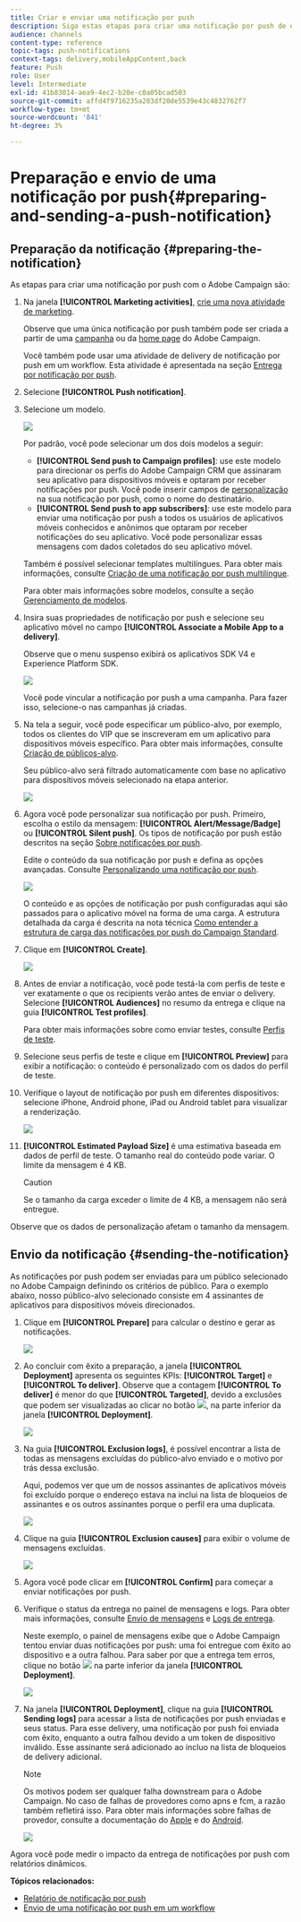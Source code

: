 ```yaml
---
title: Criar e enviar uma notificação por push
description: Siga estas etapas para criar uma notificação por push de envio único no Adobe Campaign.
audience: channels
content-type: reference
topic-tags: push-notifications
context-tags: delivery,mobileAppContent,back
feature: Push
role: User
level: Intermediate
exl-id: 41b83014-aea9-4ec2-b20e-c0a05bcad503
source-git-commit: affd4f9716235a283df20de5539e43c4832762f7
workflow-type: tm+mt
source-wordcount: '841'
ht-degree: 3%

---
```


# Preparação e envio de uma notificação por push{#preparing-and-sending-a-push-notification}

## Preparação da notificação {#preparing-the-notification}

As etapas para criar uma notificação por push com o Adobe Campaign são:

1. Na janela **[!UICONTROL Marketing activities]**, [crie uma nova atividade de marketing](../../start/using/marketing-activities.md#creating-a-marketing-activity).

   Observe que uma única notificação por push também pode ser criada a partir de uma [campanha](../../start/using/marketing-activities.md#creating-a-marketing-activity) ou da [home page](../../start/using/interface-description.md#home-page) do Adobe Campaign.

   Você também pode usar uma atividade de delivery de notificação por push em um workflow. Esta atividade é apresentada na seção [Entrega por notificação por push](../../automating/using/push-notification-delivery.md).

1. Selecione **[!UICONTROL Push notification]**.
1. Selecione um modelo.

   ![](assets/push_notif_type.png)

   Por padrão, você pode selecionar um dos dois modelos a seguir:

   * **[!UICONTROL Send push to Campaign profiles]**: use este modelo para direcionar os perfis do Adobe Campaign CRM que assinaram seu aplicativo para dispositivos móveis e optaram por receber notificações por push. Você pode inserir campos de [personalização](../../designing/using/personalization.md#inserting-a-personalization-field) na sua notificação por push, como o nome do destinatário.
   * **[!UICONTROL Send push to app subscribers]**: use este modelo para enviar uma notificação por push a todos os usuários de aplicativos móveis conhecidos e anônimos que optaram por receber notificações do seu aplicativo. Você pode personalizar essas mensagens com dados coletados do seu aplicativo móvel.

   Também é possível selecionar templates multilíngues. Para obter mais informações, consulte [Criação de uma notificação por push multilíngue](../../channels/using/creating-a-multilingual-push-notification.md).

   Para obter mais informações sobre modelos, consulte a seção [Gerenciamento de modelos](../../start/using/marketing-activity-templates.md).

1. Insira suas propriedades de notificação por push e selecione seu aplicativo móvel no campo **[!UICONTROL Associate a Mobile App to a delivery]**.

   Observe que o menu suspenso exibirá os aplicativos SDK V4 e Experience Platform SDK.

   ![](assets/push_notif_properties.png)

   Você pode vincular a notificação por push a uma campanha. Para fazer isso, selecione-o nas campanhas já criadas.

1. Na tela a seguir, você pode especificar um público-alvo, por exemplo, todos os clientes do VIP que se inscreveram em um aplicativo para dispositivos móveis específico. Para obter mais informações, consulte [Criação de públicos-alvo](../../audiences/using/creating-audiences.md).

   Seu público-alvo será filtrado automaticamente com base no aplicativo para dispositivos móveis selecionado na etapa anterior.

   ![](assets/push_notif_audience.png)

1. Agora você pode personalizar sua notificação por push. Primeiro, escolha o estilo da mensagem: **[!UICONTROL Alert/Message/Badge]** ou **[!UICONTROL Silent push]**. Os tipos de notificação por push estão descritos na seção [Sobre notificações por push](../../channels/using/about-push-notifications.md).

   Edite o conteúdo da sua notificação por push e defina as opções avançadas. Consulte [Personalizando uma notificação por push](../../channels/using/customizing-a-push-notification.md).

   ![](assets/push_notif_content.png)

   O conteúdo e as opções de notificação por push configuradas aqui são passados para o aplicativo móvel na forma de uma carga. A estrutura detalhada da carga é descrita na nota técnica [Como entender a estrutura de carga das notificações por push do Campaign Standard](../../administration/using/push-payload.md).

1. Clique em **[!UICONTROL Create]**.

   ![](assets/push_notif_content_2.png)

1. Antes de enviar a notificação, você pode testá-la com perfis de teste e ver exatamente o que os recipients verão antes de enviar o delivery. Selecione **[!UICONTROL Audiences]** no resumo da entrega e clique na guia **[!UICONTROL Test profiles]**.

   Para obter mais informações sobre como enviar testes, consulte [Perfis de teste](../../sending/using/sending-proofs.md).

1. Selecione seus perfis de teste e clique em **[!UICONTROL Preview]** para exibir a notificação: o conteúdo é personalizado com os dados do perfil de teste.
1. Verifique o layout de notificação por push em diferentes dispositivos: selecione iPhone, Android phone, iPad ou Android tablet para visualizar a renderização.

   ![](assets/push_notif_preview.png)

1. **[!UICONTROL Estimated Payload Size]** é uma estimativa baseada em dados de perfil de teste. O tamanho real do conteúdo pode variar. O limite da mensagem é 4 KB.

   >[!CAUTION]
   >
   >Se o tamanho da carga exceder o limite de 4 KB, a mensagem não será entregue.

Observe que os dados de personalização afetam o tamanho da mensagem.

## Envio da notificação {#sending-the-notification}

As notificações por push podem ser enviadas para um público selecionado no Adobe Campaign definindo os critérios de público. Para o exemplo abaixo, nosso público-alvo selecionado consiste em 4 assinantes de aplicativos para dispositivos móveis direcionados.

1. Clique em **[!UICONTROL Prepare]** para calcular o destino e gerar as notificações.

   ![](assets/push_send_1.png)

1. Ao concluir com êxito a preparação, a janela **[!UICONTROL Deployment]** apresenta os seguintes KPIs: **[!UICONTROL Target]** e **[!UICONTROL To deliver]**. Observe que a contagem **[!UICONTROL To deliver]** é menor do que **[!UICONTROL Targeted]**, devido a exclusões que podem ser visualizadas ao clicar no botão ![](assets/lp_link_properties.png), na parte inferior da janela **[!UICONTROL Deployment]**.

   ![](assets/push_send_2.png)

1. Na guia **[!UICONTROL Exclusion logs]**, é possível encontrar a lista de todas as mensagens excluídas do público-alvo enviado e o motivo por trás dessa exclusão.

   Aqui, podemos ver que um de nossos assinantes de aplicativos móveis foi excluído porque o endereço estava na inclui na lista de bloqueios de assinantes e os outros assinantes porque o perfil era uma duplicata.

   ![](assets/push_send_5.png)

1. Clique na guia **[!UICONTROL Exclusion causes]** para exibir o volume de mensagens excluídas.

   ![](assets/push_send_7.png)

1. Agora você pode clicar em **[!UICONTROL Confirm]** para começar a enviar notificações por push.
1. Verifique o status da entrega no painel de mensagens e logs. Para obter mais informações, consulte [Envio de mensagens](../../sending/using/confirming-the-send.md) e [Logs de entrega](../../sending/using/monitoring-a-delivery.md#delivery-logs).

   Neste exemplo, o painel de mensagens exibe que o Adobe Campaign tentou enviar duas notificações por push: uma foi entregue com êxito ao dispositivo e a outra falhou. Para saber por que a entrega tem erros, clique no botão ![](assets/lp_link_properties.png) na parte inferior da janela **[!UICONTROL Deployment]**.

   ![](assets/push_send_4.png)

1. Na janela **[!UICONTROL Deployment]**, clique na guia **[!UICONTROL Sending logs]** para acessar a lista de notificações por push enviadas e seus status. Para esse delivery, uma notificação por push foi enviada com êxito, enquanto a outra falhou devido a um token de dispositivo inválido. Esse assinante será adicionado ao incluo na lista de bloqueios de delivery adicional.

   >[!NOTE]
   >
   >Os motivos podem ser qualquer falha downstream para o Adobe Campaign. No caso de falhas de provedores como apns e fcm, a razão também refletirá isso. Para obter mais informações sobre falhas de provedor, consulte a documentação do [Apple](https://developer.apple.com/library/content/documentation/NetworkingInternet/Conceptual/RemoteNotificationsPG/CommunicatingwithAPNs.html) e do [Android](https://firebase.google.com/docs/cloud-messaging/http-server-ref).

   ![](assets/push_send_6.png)

Agora você pode medir o impacto da entrega de notificações por push com relatórios dinâmicos.

**Tópicos relacionados:**

* [Relatório de notificação por push](../../reporting/using/push-notification-report.md)
* [Envio de uma notificação por push em um workflow](../../automating/using/push-notification-delivery.md)
